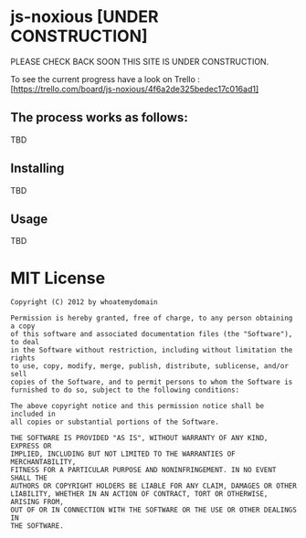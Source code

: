 js-noxious [UNDER CONSTRUCTION]
=============

PLEASE CHECK BACK SOON THIS SITE IS UNDER CONSTRUCTION. 

To see the current progress have a look on Trello : [https://trello.com/board/js-noxious/4f6a2de325bedec17c016ad1]


The process works as follows: 
-----------------------------
TBD

Installing
----------
TBD

Usage
-----
TBD 

MIT License
===========

    Copyright (C) 2012 by whoatemydomain
    
    Permission is hereby granted, free of charge, to any person obtaining a copy
    of this software and associated documentation files (the "Software"), to deal
    in the Software without restriction, including without limitation the rights
    to use, copy, modify, merge, publish, distribute, sublicense, and/or sell
    copies of the Software, and to permit persons to whom the Software is
    furnished to do so, subject to the following conditions:
    
    The above copyright notice and this permission notice shall be included in
    all copies or substantial portions of the Software.
    
    THE SOFTWARE IS PROVIDED "AS IS", WITHOUT WARRANTY OF ANY KIND, EXPRESS OR
    IMPLIED, INCLUDING BUT NOT LIMITED TO THE WARRANTIES OF MERCHANTABILITY,
    FITNESS FOR A PARTICULAR PURPOSE AND NONINFRINGEMENT. IN NO EVENT SHALL THE
    AUTHORS OR COPYRIGHT HOLDERS BE LIABLE FOR ANY CLAIM, DAMAGES OR OTHER
    LIABILITY, WHETHER IN AN ACTION OF CONTRACT, TORT OR OTHERWISE, ARISING FROM,
    OUT OF OR IN CONNECTION WITH THE SOFTWARE OR THE USE OR OTHER DEALINGS IN
    THE SOFTWARE.
